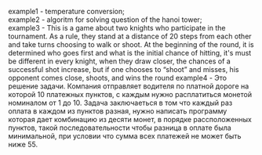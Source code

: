 example1 - temperature conversion;  
example2 - algoritm for solving question of the hanoi tower;  
example3 - This is a game about two knights who participate in the tournament. As a rule, they stand at a distance of 
  20 steps from each other and take turns choosing to walk or shoot. At the beginning of the round, it is determined 
  who goes first and what is the initial chance of hitting, it's must be different in every knight, when they draw closer, 
  the chances of a successful shot increase, but if one chooses to “shoot” and misses, his opponent comes close, shoots, 
  and wins the round
example4 - Это решение задачи. Компания отправляет водителя по платной дороге на которой 10 платежных пунктов, с каждым нужно расплатиться    монетой номиналом от 1 до 10. Задача заключаеться в том что каждый раз оплата в каждом из пунктов разная, нужно написать  программу        которая дает комбинацию из десяти монет, в порядке рассположенных пунктов, такой последовательности чтобы разница в оплате была минимальной, при условии что сумма всех платежей не может быть ниже 55.
